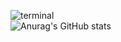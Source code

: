 ![terminal](https://user-images.githubusercontent.com/79395973/202424916-38ccac74-db1d-4517-8eb3-cfb6e743a192.gif)
<br />
![Anurag's GitHub stats](https://github-readme-stats.vercel.app/api?username=Lapl4ce&show_icons=true&theme=transparent)
